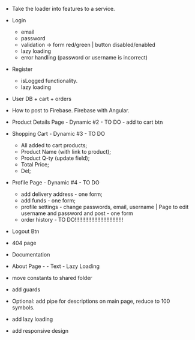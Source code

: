- Take the loader into features to a service.

- Login

  - email
  - password
  - validation -> form red/green | button disabled/enabled
  - lazy loading
  - error handling (password or username is incorrect)

- Register
  - isLogged functionality.
  - lazy loading

- User DB + cart + orders

- How to post to Firebase. Firebase with Angular.

- Product Details Page - Dynamic #2 - TO DO - add to cart btn

- Shopping Cart - Dynamic #3 - TO DO

  - All added to cart products;
  - Product Name (with link to product);
  - Product Q-ty (update field);
  - Total Price;
  - Del;

- Profile Page - Dynamic #4 - TO DO

  - add delivery address - one form;
  - add funds - one form;
  - profile settings - change passwords, email, username | Page to edit username and password and post - one form
  - order history - TO DO!!!!!!!!!!!!!!!!!!!!!!!!!!!!!!!!

- Logout Btn

- 404 page

- Documentation

- About Page - - Text - Lazy Loading

- move constants to shared folder

- add guards

- Optional: add pipe for descriptions on main page, reduce to 100 symbols.

- add lazy loading

- add responsive design
